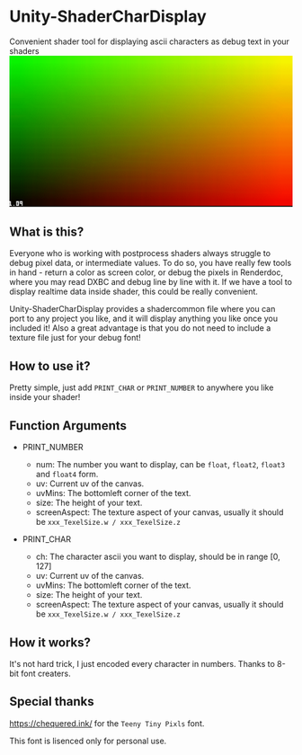 # Unity-ShaderCharDisplay
Convenient shader tool for displaying ascii characters as debug text in your shaders
![example](./Docs/sample.gif)

## What is this?
Everyone who is working with postprocess shaders always struggle to debug pixel data, or intermediate values. To do so, you have really few tools in hand - return a color as screen color, or debug the pixels in Renderdoc, where you may read DXBC and debug line by line with it. If we have a tool to display realtime data inside shader, this could be really convenient.

Unity-ShaderCharDisplay provides a shadercommon file where you can port to any project you like, and it will display anything you like once you included it!
Also a great advantage is that you do not need to include a texture file just for your debug font!

## How to use it?
Pretty simple, just add `PRINT_CHAR` or `PRINT_NUMBER` to anywhere you like inside your shader!

## Function Arguments
- PRINT_NUMBER
  - num: The number you want to display, can be `float`, `float2`, `float3` and `float4` form.
  - uv: Current uv of the canvas.
  - uvMins: The bottomleft corner of the text.
  - size: The height of your text.
  - screenAspect: The texture aspect of your canvas, usually it should be `xxx_TexelSize.w / xxx_TexelSize.z`
 
- PRINT_CHAR
  - ch: The character ascii you want to display, should be in range [0, 127]
  - uv: Current uv of the canvas.
  - uvMins: The bottomleft corner of the text.
  - size: The height of your text.
  - screenAspect: The texture aspect of your canvas, usually it should be `xxx_TexelSize.w / xxx_TexelSize.z`

## How it works?
It's not hard trick, I just encoded every character in numbers. Thanks to 8-bit font creaters.

## Special thanks
https://chequered.ink/ for the `Teeny Tiny Pixls` font.

This font is lisenced only for personal use.

